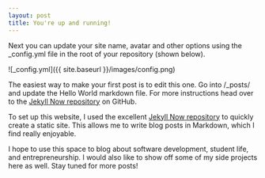 ```yaml
---
layout: post
title: You're up and running!
---
```


Next you can update your site name, avatar and other options using the _config.yml file in the root of your repository (shown below).

![_config.yml]({{ site.baseurl }}/images/config.png)

The easiest way to make your first post is to edit this one. Go into /_posts/ and update the Hello World markdown file. For more instructions head over to the [Jekyll Now repository](https://github.com/barryclark/jekyll-now) on GitHub.

To set up this website, I used the excellent [Jekyll Now repository](https://github.com/barryclark/jekyll-now) to quickly create a static site. This allows me to write blog posts in Markdown, which I find really enjoyable.

I hope to use this space to blog about software development, student life, and entrepreneurship. I would also like to show off some of my side projects here as well. Stay tuned for more posts!
